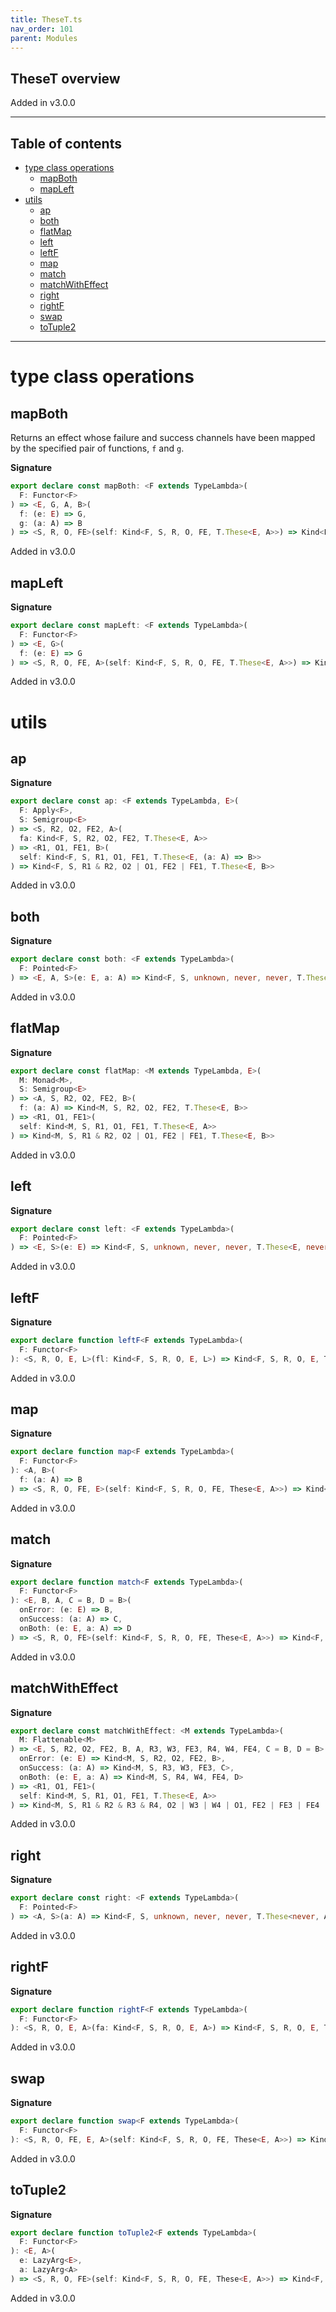 ```yaml
---
title: TheseT.ts
nav_order: 101
parent: Modules
---
```


## TheseT overview

Added in v3.0.0

---

<h2 class="text-delta">Table of contents</h2>

- [type class operations](#type-class-operations)
  - [mapBoth](#mapboth)
  - [mapLeft](#mapleft)
- [utils](#utils)
  - [ap](#ap)
  - [both](#both)
  - [flatMap](#flatmap)
  - [left](#left)
  - [leftF](#leftf)
  - [map](#map)
  - [match](#match)
  - [matchWithEffect](#matchwitheffect)
  - [right](#right)
  - [rightF](#rightf)
  - [swap](#swap)
  - [toTuple2](#totuple2)

---

# type class operations

## mapBoth

Returns an effect whose failure and success channels have been mapped by
the specified pair of functions, `f` and `g`.

**Signature**

```ts
export declare const mapBoth: <F extends TypeLambda>(
  F: Functor<F>
) => <E, G, A, B>(
  f: (e: E) => G,
  g: (a: A) => B
) => <S, R, O, FE>(self: Kind<F, S, R, O, FE, T.These<E, A>>) => Kind<F, S, R, O, FE, T.These<G, B>>
```

Added in v3.0.0

## mapLeft

**Signature**

```ts
export declare const mapLeft: <F extends TypeLambda>(
  F: Functor<F>
) => <E, G>(
  f: (e: E) => G
) => <S, R, O, FE, A>(self: Kind<F, S, R, O, FE, T.These<E, A>>) => Kind<F, S, R, O, FE, T.These<G, A>>
```

Added in v3.0.0

# utils

## ap

**Signature**

```ts
export declare const ap: <F extends TypeLambda, E>(
  F: Apply<F>,
  S: Semigroup<E>
) => <S, R2, O2, FE2, A>(
  fa: Kind<F, S, R2, O2, FE2, T.These<E, A>>
) => <R1, O1, FE1, B>(
  self: Kind<F, S, R1, O1, FE1, T.These<E, (a: A) => B>>
) => Kind<F, S, R1 & R2, O2 | O1, FE2 | FE1, T.These<E, B>>
```

Added in v3.0.0

## both

**Signature**

```ts
export declare const both: <F extends TypeLambda>(
  F: Pointed<F>
) => <E, A, S>(e: E, a: A) => Kind<F, S, unknown, never, never, T.These<E, A>>
```

Added in v3.0.0

## flatMap

**Signature**

```ts
export declare const flatMap: <M extends TypeLambda, E>(
  M: Monad<M>,
  S: Semigroup<E>
) => <A, S, R2, O2, FE2, B>(
  f: (a: A) => Kind<M, S, R2, O2, FE2, T.These<E, B>>
) => <R1, O1, FE1>(
  self: Kind<M, S, R1, O1, FE1, T.These<E, A>>
) => Kind<M, S, R1 & R2, O2 | O1, FE2 | FE1, T.These<E, B>>
```

Added in v3.0.0

## left

**Signature**

```ts
export declare const left: <F extends TypeLambda>(
  F: Pointed<F>
) => <E, S>(e: E) => Kind<F, S, unknown, never, never, T.These<E, never>>
```

Added in v3.0.0

## leftF

**Signature**

```ts
export declare function leftF<F extends TypeLambda>(
  F: Functor<F>
): <S, R, O, E, L>(fl: Kind<F, S, R, O, E, L>) => Kind<F, S, R, O, E, These<L, never>>
```

Added in v3.0.0

## map

**Signature**

```ts
export declare function map<F extends TypeLambda>(
  F: Functor<F>
): <A, B>(
  f: (a: A) => B
) => <S, R, O, FE, E>(self: Kind<F, S, R, O, FE, These<E, A>>) => Kind<F, S, R, O, FE, These<E, B>>
```

Added in v3.0.0

## match

**Signature**

```ts
export declare function match<F extends TypeLambda>(
  F: Functor<F>
): <E, B, A, C = B, D = B>(
  onError: (e: E) => B,
  onSuccess: (a: A) => C,
  onBoth: (e: E, a: A) => D
) => <S, R, O, FE>(self: Kind<F, S, R, O, FE, These<E, A>>) => Kind<F, S, R, O, FE, B | C | D>
```

Added in v3.0.0

## matchWithEffect

**Signature**

```ts
export declare const matchWithEffect: <M extends TypeLambda>(
  M: Flattenable<M>
) => <E, S, R2, O2, FE2, B, A, R3, W3, FE3, R4, W4, FE4, C = B, D = B>(
  onError: (e: E) => Kind<M, S, R2, O2, FE2, B>,
  onSuccess: (a: A) => Kind<M, S, R3, W3, FE3, C>,
  onBoth: (e: E, a: A) => Kind<M, S, R4, W4, FE4, D>
) => <R1, O1, FE1>(
  self: Kind<M, S, R1, O1, FE1, T.These<E, A>>
) => Kind<M, S, R1 & R2 & R3 & R4, O2 | W3 | W4 | O1, FE2 | FE3 | FE4 | FE1, B | C | D>
```

Added in v3.0.0

## right

**Signature**

```ts
export declare const right: <F extends TypeLambda>(
  F: Pointed<F>
) => <A, S>(a: A) => Kind<F, S, unknown, never, never, T.These<never, A>>
```

Added in v3.0.0

## rightF

**Signature**

```ts
export declare function rightF<F extends TypeLambda>(
  F: Functor<F>
): <S, R, O, E, A>(fa: Kind<F, S, R, O, E, A>) => Kind<F, S, R, O, E, These<never, A>>
```

Added in v3.0.0

## swap

**Signature**

```ts
export declare function swap<F extends TypeLambda>(
  F: Functor<F>
): <S, R, O, FE, E, A>(self: Kind<F, S, R, O, FE, These<E, A>>) => Kind<F, S, R, O, FE, These<A, E>>
```

Added in v3.0.0

## toTuple2

**Signature**

```ts
export declare function toTuple2<F extends TypeLambda>(
  F: Functor<F>
): <E, A>(
  e: LazyArg<E>,
  a: LazyArg<A>
) => <S, R, O, FE>(self: Kind<F, S, R, O, FE, These<E, A>>) => Kind<F, S, R, O, FE, readonly [E, A]>
```

Added in v3.0.0
